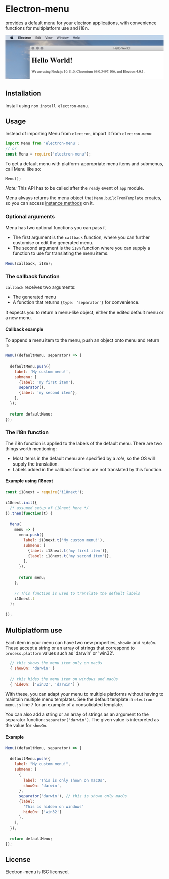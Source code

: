 # Electron-menu

provides a default menu for your electron applications, with convenience functions for multiplatform use and i18n.

<img src="example.png">

## Installation

Install using `npm install electron-menu`.

## Usage

Instead of importing Menu from `electron`, import it from `electron-menu`:

``` js
import Menu from 'electron-menu';
// or
const Menu = require('electron-menu');
```

To get a default menu with platform-appropriate menu items and submenus, call Menu like so:
```
Menu();
```

*Note:* This API has to be called after the `ready` event of `app` module.

Menu always returns the menu object that `Menu.buildFromTemplate` creates, so you can access [instance methods](https://electronjs.org/docs/api/menu#instance-methods) on it.

### Optional arguments
Menu has two optional functions you can pass it

* The first argument is the `callback` function, where you can further customise or edit the generated menu.
* The second argument is the `i18n` function where you can supply a function to use for translating the menu items.

```js
Menu(callback, i18n);
```

### The callback function
`callback` receives two arguments:
* The generated menu
* A function that returns `{type: 'separator'}` for convenience.

It expects you to return a menu-like object, either the edited default menu or a new menu.

#### Callback example
To append a menu item to the menu, push an object onto menu and return it:
```js
Menu((defaultMenu, separator) => {

  defaultMenu.push({
    label: 'My custom menu!',
    submenu: [
      {label: 'my first item'},
      separator(),
      {label: 'my second item'},
    ],
  });

  return defaultMenu;
});
```

### The i18n function
The i18n function is applied to the labels of the default menu. There are two things worth mentioning:

* Most items in the default menu are specified by a _role_, so the OS will supply the translation.
* Labels added in the callback function are not translated by this function.

#### Example using i18next
```js
const i18next = require('i18next');

i18next.init({
  /* assumed setup of i18next here */
}).then(function(t) {

  Menu(
    menu => {
      menu.push({
        label: i18next.t('My custom menu!'),
        submenu: [
          {label: i18next.t('my first item')},
          {label: i18next.t('my second item')},
        ],
      }),

      return menu;
    },

    // This function is used to translate the default labels
    i18next.t
  );

});
```

## Multiplatform use
Each item in your menu can have two new properties, `showOn` and `hideOn`. These accept a string or an array of strings that correspond to `process.platform` values such as 'darwin' or 'win32'.

```js
  // this shows the menu item only on macOs
  { showOn: 'darwin' }

  // this hides the menu item on windows and macOs
  { hideOn: ['win32', 'darwin'] }
```

With these, you can adapt your menu to multiple platforms without having to maintain multiple menu templates. See the default template in `electron-menu.js` line 7 for an example of a consolidated template.

You can also add a string or an array of strings as an argument to the separator function: `separator('darwin')`. The given value is interpreted as the value for `showOn`.

#### Example
```js
Menu((defaultMenu, separator) => {

  defaultMenu.push({
    label: "My custom menu!",
    submenu: [
      {
        label: 'This is only shown on macOs',
        showOn: 'darwin',
      },
      separator('darwin'), // this is shown only macOs
      {label:
        'This is hidden on windows'
        hideOn: ['win32']
      },
    ],
  });

  return defaultMenu;
});
```
## License
Electron-menu is ISC licensed.
